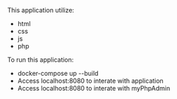 This application utilize: 
  - html
  - css
  - js
  - php

To run this application:
  - docker-compose up --build
  - Access localhost:8080 to interate with application
  - Access localhost:8080 to interate with myPhpAdmin
